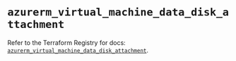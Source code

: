 # `azurerm_virtual_machine_data_disk_attachment`

Refer to the Terraform Registry for docs: [`azurerm_virtual_machine_data_disk_attachment`](https://registry.terraform.io/providers/hashicorp/azurerm/4.39.0/docs/resources/virtual_machine_data_disk_attachment).
